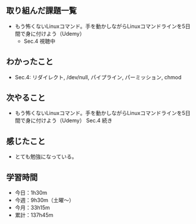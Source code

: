 ## 取り組んだ課題一覧
- もう怖くないLinuxコマンド。手を動かしながらLinuxコマンドラインを5日間で身に付けよう（Udemy）
    - Sec.4 視聴中
## わかったこと
- Sec.4: リダイレクト, /dev/null, パイプライン, パーミッション, chmod    
## 次やること
- もう怖くないLinuxコマンド。手を動かしながらLinuxコマンドラインを5日間で身に付けよう（Udemy） Sec.4 続き
## 感じたこと
- とても勉強になっている。
## 学習時間
- 今日：1h30m
- 今週：9h30m（土曜〜）
- 今月：33h15m
- 累計：137h45m
